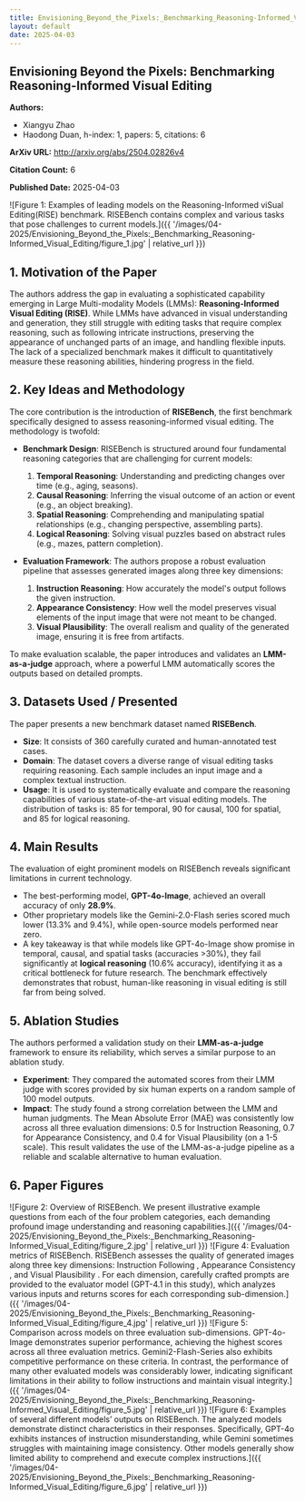 ```yaml
---
title: Envisioning_Beyond_the_Pixels:_Benchmarking_Reasoning-Informed_Visual_Editing
layout: default
date: 2025-04-03
---
```

## Envisioning Beyond the Pixels: Benchmarking Reasoning-Informed Visual Editing
**Authors:**
- Xiangyu Zhao
- Haodong Duan, h-index: 1, papers: 5, citations: 6

**ArXiv URL:** http://arxiv.org/abs/2504.02826v4

**Citation Count:** 6

**Published Date:** 2025-04-03

![Figure 1: Examples of leading models on the Reasoning-Informed viSual Editing(RISE) benchmark. RISEBench contains complex and various tasks that pose challenges to current models.]({{ '/images/04-2025/Envisioning_Beyond_the_Pixels:_Benchmarking_Reasoning-Informed_Visual_Editing/figure_1.jpg' | relative_url }})
## 1. Motivation of the Paper
The authors address the gap in evaluating a sophisticated capability emerging in Large Multi-modality Models (LMMs): **Reasoning-Informed Visual Editing (RISE)**. While LMMs have advanced in visual understanding and generation, they still struggle with editing tasks that require complex reasoning, such as following intricate instructions, preserving the appearance of unchanged parts of an image, and handling flexible inputs. The lack of a specialized benchmark makes it difficult to quantitatively measure these reasoning abilities, hindering progress in the field.

## 2. Key Ideas and Methodology
The core contribution is the introduction of **RISEBench**, the first benchmark specifically designed to assess reasoning-informed visual editing. The methodology is twofold:

- **Benchmark Design**: RISEBench is structured around four fundamental reasoning categories that are challenging for current models:
    1.  **Temporal Reasoning**: Understanding and predicting changes over time (e.g., aging, seasons).
    2.  **Causal Reasoning**: Inferring the visual outcome of an action or event (e.g., an object breaking).
    3.  **Spatial Reasoning**: Comprehending and manipulating spatial relationships (e.g., changing perspective, assembling parts).
    4.  **Logical Reasoning**: Solving visual puzzles based on abstract rules (e.g., mazes, pattern completion).

- **Evaluation Framework**: The authors propose a robust evaluation pipeline that assesses generated images along three key dimensions:
    1.  **Instruction Reasoning**: How accurately the model's output follows the given instruction.
    2.  **Appearance Consistency**: How well the model preserves visual elements of the input image that were not meant to be changed.
    3.  **Visual Plausibility**: The overall realism and quality of the generated image, ensuring it is free from artifacts.

To make evaluation scalable, the paper introduces and validates an **LMM-as-a-judge** approach, where a powerful LMM automatically scores the outputs based on detailed prompts.

## 3. Datasets Used / Presented
The paper presents a new benchmark dataset named **RISEBench**.
- **Size**: It consists of 360 carefully curated and human-annotated test cases.
- **Domain**: The dataset covers a diverse range of visual editing tasks requiring reasoning. Each sample includes an input image and a complex textual instruction.
- **Usage**: It is used to systematically evaluate and compare the reasoning capabilities of various state-of-the-art visual editing models. The distribution of tasks is: 85 for temporal, 90 for causal, 100 for spatial, and 85 for logical reasoning.

## 4. Main Results
The evaluation of eight prominent models on RISEBench reveals significant limitations in current technology.
- The best-performing model, **GPT-4o-Image**, achieved an overall accuracy of only **28.9%**.
- Other proprietary models like the Gemini-2.0-Flash series scored much lower (13.3% and 9.4%), while open-source models performed near zero.
- A key takeaway is that while models like GPT-4o-Image show promise in temporal, causal, and spatial tasks (accuracies >30%), they fail significantly at **logical reasoning** (10.6% accuracy), identifying it as a critical bottleneck for future research. The benchmark effectively demonstrates that robust, human-like reasoning in visual editing is still far from being solved.

## 5. Ablation Studies
The authors performed a validation study on their **LMM-as-a-judge** framework to ensure its reliability, which serves a similar purpose to an ablation study.
- **Experiment**: They compared the automated scores from their LMM judge with scores provided by six human experts on a random sample of 100 model outputs.
- **Impact**: The study found a strong correlation between the LMM and human judgments. The Mean Absolute Error (MAE) was consistently low across all three evaluation dimensions: 0.5 for Instruction Reasoning, 0.7 for Appearance Consistency, and 0.4 for Visual Plausibility (on a 1-5 scale). This result validates the use of the LMM-as-a-judge pipeline as a reliable and scalable alternative to human evaluation.

## 6. Paper Figures
![Figure 2: Overview of RISEBench. We present illustrative example questions from each of the four problem categories, each demanding profound image understanding and reasoning capabilities.]({{ '/images/04-2025/Envisioning_Beyond_the_Pixels:_Benchmarking_Reasoning-Informed_Visual_Editing/figure_2.jpg' | relative_url }})
![Figure 4: Evaluation metrics of RISEBench. RISEBench assesses the quality of generated images along three key dimensions: Instruction Following , Appearance Consistency , and Visual Plausibility . For each dimension, carefully crafted prompts are provided to the evaluator model (GPT-4.1 in this study), which analyzes various inputs and returns scores for each corresponding sub-dimension.]({{ '/images/04-2025/Envisioning_Beyond_the_Pixels:_Benchmarking_Reasoning-Informed_Visual_Editing/figure_4.jpg' | relative_url }})
![Figure 5: Comparison across models on three evaluation sub-dimensions. GPT-4o-Image demonstrates superior performance, achieving the highest scores across all three evaluation metrics. Gemini2-Flash-Series also exhibits competitive performance on these criteria. In contrast, the performance of many other evaluated models was considerably lower, indicating significant limitations in their ability to follow instructions and maintain visual integrity.]({{ '/images/04-2025/Envisioning_Beyond_the_Pixels:_Benchmarking_Reasoning-Informed_Visual_Editing/figure_5.jpg' | relative_url }})
![Figure 6: Examples of several different models’ outputs on RISEBench. The analyzed models demonstrate distinct characteristics in their responses. Specifically, GPT-4o exhibits instances of instruction misunderstanding, while Gemini sometimes struggles with maintaining image consistency. Other models generally show limited ability to comprehend and execute complex instructions.]({{ '/images/04-2025/Envisioning_Beyond_the_Pixels:_Benchmarking_Reasoning-Informed_Visual_Editing/figure_6.jpg' | relative_url }})

